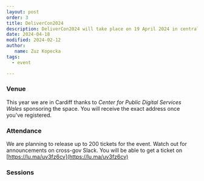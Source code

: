 ```yaml
---
layout: post
order: 3
title: DeliverCon2024
description: DeliverCon2024 will take place on 19 April 2024 in central Cardiff.
date: 2024-04-18
modified: 2024-02-12
author:
   name: Zuz Kopecka
tags:
  - event

---
```


### Venue

This year we are in Cardiff thanks to *Center for Public Digital Services Wales* sponsoring the space. You will receive the exact address once you've registered. 

### Attendance

We are planning to release up to 200 tickets for the event. Watch out for announcements on cross-gov Slack. You will be able to get a ticket on [https://lu.ma/uv3fz6cv](https://lu.ma/uv3fz6cv)

### Sessions

